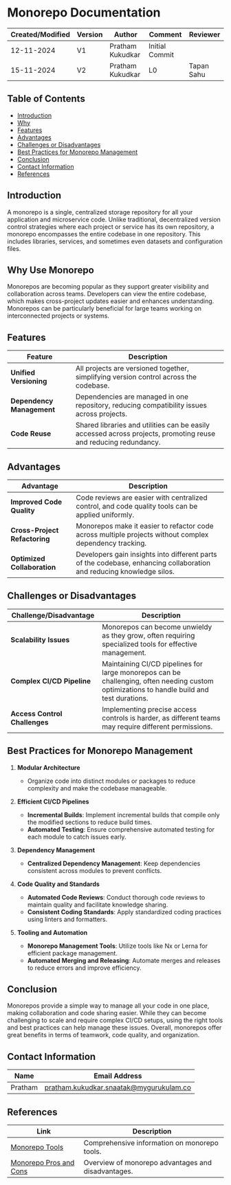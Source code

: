 # Monorepo Documentation
| Created/Modified | Version | Author              | Comment         |  Reviewer     |
|-------------------|---------|---------------------|-----------------|-----------------|
| 12-11-2024        | V1      | Pratham Kukudkar | Initial Commit  |                   |
| 15-11-2024        | V2      | Pratham Kukudkar | L0               |    Tapan Sahu      |


## Table of Contents
- [Introduction](#introduction)
- [Why](#why-use-monorepo)
- [Features](#features)
- [Advantages](#advantages)
- [Challenges or Disadvantages](#challenges-or-disadvantages)
- [Best Practices for Monorepo Management](#best-practices-for-monorepo-management)
- [Conclusion](#conclusion)
- [Contact Information](#contact-information)
- [References](#references)

## Introduction
A monorepo is a single, centralized storage repository for all your application and microservice code. Unlike traditional, decentralized version control strategies where each project or service has its own repository, a monorepo encompasses the entire codebase in one repository. This includes libraries, services, and sometimes even datasets and configuration files.

## Why Use Monorepo
Monorepos are becoming popular as they support greater visibility and collaboration across teams. Developers can view the entire codebase, which makes cross-project updates easier and enhances understanding. Monorepos can be particularly beneficial for large teams working on interconnected projects or systems.

## Features
| **Feature**              | **Description**                                                                                     |
|---------------------------|-----------------------------------------------------------------------------------------------------|
| **Unified Versioning**    | All projects are versioned together, simplifying version control across the codebase.              |
| **Dependency Management** | Dependencies are managed in one repository, reducing compatibility issues across projects.         |
| **Code Reuse**            | Shared libraries and utilities can be easily accessed across projects, promoting reuse and reducing redundancy. |


## Advantages 
| **Advantage**              | **Description**                                                                                   |
|-----------------------------|---------------------------------------------------------------------------------------------------|
| **Improved Code Quality**   | Code reviews are easier with centralized control, and code quality tools can be applied uniformly. |
| **Cross-Project Refactoring** | Monorepos make it easier to refactor code across multiple projects without complex dependency tracking. |
| **Optimized Collaboration** | Developers gain insights into different parts of the codebase, enhancing collaboration and reducing knowledge silos. |


## Challenges or Disadvantages

| **Challenge/Disadvantage**   | **Description**                                                                                 |
|-------------------------------|-----------------------------------------------------------------------------------------------|
| **Scalability Issues**        | Monorepos can become unwieldy as they grow, often requiring specialized tools for effective management. |
| **Complex CI/CD Pipeline**    | Maintaining CI/CD pipelines for large monorepos can be challenging, often needing custom optimizations to handle build and test durations. |
| **Access Control Challenges** | Implementing precise access controls is harder, as different teams may require different permissions. |



## Best Practices for Monorepo Management

1. **Modular Architecture**
   - Organize code into distinct modules or packages to reduce complexity and make the codebase manageable.

2. **Efficient CI/CD Pipelines**
   - **Incremental Builds**: Implement incremental builds that compile only the modified sections to reduce build times.
   - **Automated Testing**: Ensure comprehensive automated testing for each module to catch issues early.

3. **Dependency Management**
   - **Centralized Dependency Management**: Keep dependencies consistent across modules to prevent conflicts.

4. **Code Quality and Standards**
   - **Automated Code Reviews**: Conduct thorough code reviews to maintain quality and facilitate knowledge sharing.
   - **Consistent Coding Standards**: Apply standardized coding practices using linters and formatters.

5. **Tooling and Automation**
   - **Monorepo Management Tools**: Utilize tools like Nx or Lerna for efficient package management.
   - **Automated Merging and Releasing**: Automate merges and releases to reduce errors and improve efficiency.

## Conclusion
Monorepos provide a simple way to manage all your code in one place, making collaboration and code sharing easier. While they can become challenging to scale and require complex CI/CD setups, using the right tools and best practices can help manage these issues. Overall, monorepos offer great benefits in terms of teamwork, code quality, and organization.

## Contact Information

| **Name**   | **Email Address**                              |
|------------|-----------------------------------------------|
| Pratham    | pratham.kukudkar.snaatak@mygurukulam.co       |

## References
| Link | Description |
|------|-------------|
| [Monorepo Tools](https://monorepo.tools/#understanding-monorepos) | Comprehensive information on monorepo tools. |
| [Monorepo Pros and Cons](https://medium.com/ableneo/monorepo-pros-cons-tools-2e6f86939be1) | Overview of monorepo advantages and disadvantages. |
